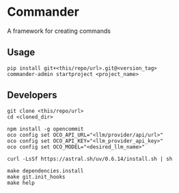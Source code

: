 # Commander

A framework for creating commands

## Usage

```shell
pip install git+<this/repo/url>.git@<version_tag>
commander-admin startproject <project_name>
```

## Developers

```shell
git clone <this/repo/url>
cd <cloned_dir>

npm install -g opencommit
oco config set OCO_API_URL="<llm/provider/api/url>"
oco config set OCO_API_KEY="<llm_provider_api_key>"
oco config set OCO_MODEL="<desired_llm_name>"

curl -LsSf https://astral.sh/uv/0.6.14/install.sh | sh

make dependencies.install
make git.init_hooks
make help
```
